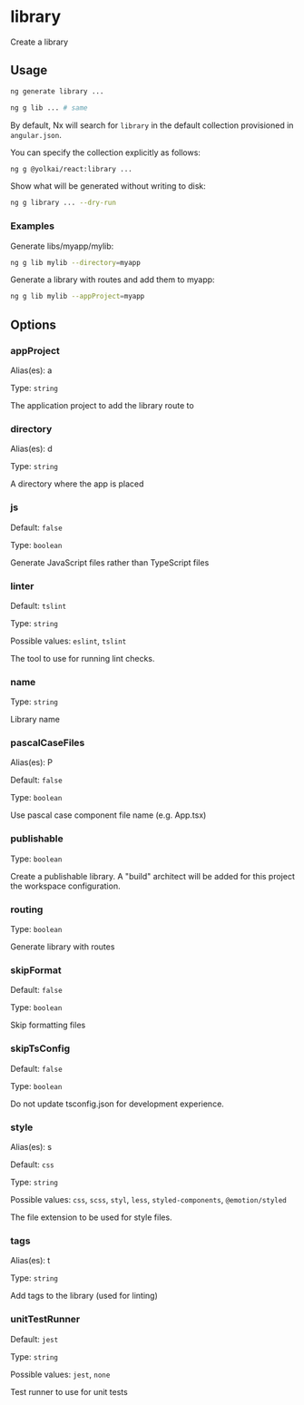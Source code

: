 # library

Create a library

## Usage

```bash
ng generate library ...
```

```bash
ng g lib ... # same
```

By default, Nx will search for `library` in the default collection provisioned in `angular.json`.

You can specify the collection explicitly as follows:

```bash
ng g @yolkai/react:library ...
```

Show what will be generated without writing to disk:

```bash
ng g library ... --dry-run
```

### Examples

Generate libs/myapp/mylib:

```bash
ng g lib mylib --directory=myapp
```

Generate a library with routes and add them to myapp:

```bash
ng g lib mylib --appProject=myapp
```

## Options

### appProject

Alias(es): a

Type: `string`

The application project to add the library route to

### directory

Alias(es): d

Type: `string`

A directory where the app is placed

### js

Default: `false`

Type: `boolean`

Generate JavaScript files rather than TypeScript files

### linter

Default: `tslint`

Type: `string`

Possible values: `eslint`, `tslint`

The tool to use for running lint checks.

### name

Type: `string`

Library name

### pascalCaseFiles

Alias(es): P

Default: `false`

Type: `boolean`

Use pascal case component file name (e.g. App.tsx)

### publishable

Type: `boolean`

Create a publishable library. A "build" architect will be added for this project the workspace configuration.

### routing

Type: `boolean`

Generate library with routes

### skipFormat

Default: `false`

Type: `boolean`

Skip formatting files

### skipTsConfig

Default: `false`

Type: `boolean`

Do not update tsconfig.json for development experience.

### style

Alias(es): s

Default: `css`

Type: `string`

Possible values: `css`, `scss`, `styl`, `less`, `styled-components`, `@emotion/styled`

The file extension to be used for style files.

### tags

Alias(es): t

Type: `string`

Add tags to the library (used for linting)

### unitTestRunner

Default: `jest`

Type: `string`

Possible values: `jest`, `none`

Test runner to use for unit tests
